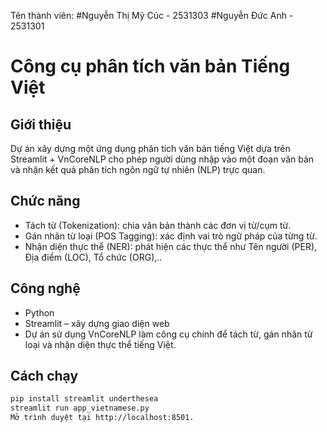 Tên thành viên: 
#Nguyễn Thị Mỹ Cúc - 2531303
#Nguyễn Đức Anh - 2531301
# Công cụ phân tích văn bản Tiếng Việt
## Giới thiệu
   Dự án xây dựng một ứng dụng phân tích văn bản tiếng Việt dựa trên Streamlit + VnCoreNLP cho phép người dùng nhập vào một đoạn văn bản và nhận kết quả phân tích ngôn ngữ tự nhiên (NLP) trực quan.
  

## Chức năng
- Tách từ (Tokenization): chia văn bản thành các đơn vị từ/cụm từ.
- Gán nhãn từ loại (POS Tagging): xác định vai trò ngữ pháp của từng từ.
- Nhận diện thực thể (NER): phát hiện các thực thể như Tên người (PER), Địa điểm (LOC), Tổ chức (ORG),..
## Công nghệ
- Python
- Streamlit
– xây dựng giao diện web
- Dự án sử dụng VnCoreNLP làm công cụ chính để tách từ, gán nhãn từ loại và nhận diện thực thể tiếng Việt.

## Cách chạy
```bash
pip install streamlit underthesea
streamlit run app_vietnamese.py
Mở trình duyệt tại http://localhost:8501.
